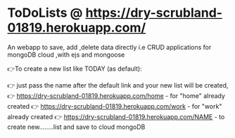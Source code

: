 # ToDoLists @ https://dry-scrubland-01819.herokuapp.com/

An webapp to save, add ,delete data directly i.e CRUD applications for mongoDB cloud ,with ejs and mongoose

👉To create a new list like TODAY (as default):

👉 just pass the name after the default link and your new list will be created,
👉 https://dry-scrubland-01819.herokuapp.com/home - for "home" already created
👉 https://dry-scrubland-01819.herokuapp.com/work - for "work" already created
👉 https://dry-scrubland-01819.herokuapp.com/NAME - to create new........list and save to cloud mongoDB
